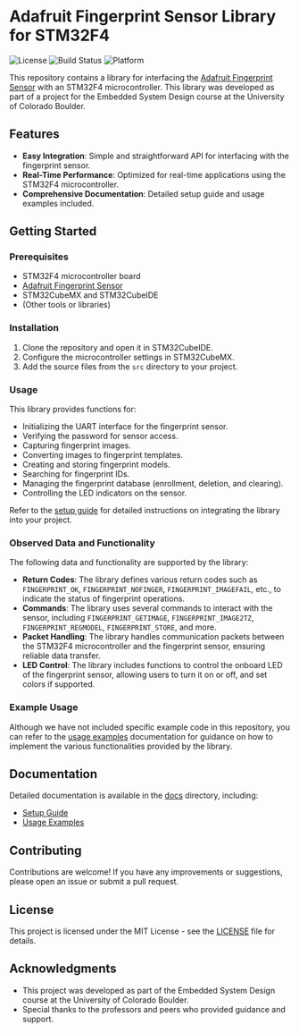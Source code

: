 # Adafruit Fingerprint Sensor Library for STM32F4

![License](https://img.shields.io/badge/license-MIT-blue.svg)
![Build Status](https://img.shields.io/badge/build-passing-brightgreen.svg)
![Platform](https://img.shields.io/badge/platform-STM32F4-orange.svg)

This repository contains a library for interfacing the [Adafruit Fingerprint Sensor](https://www.adafruit.com/product/4690) with an STM32F4 microcontroller. This library was developed as part of a project for the Embedded System Design course at the University of Colorado Boulder.

## Features

- **Easy Integration**: Simple and straightforward API for interfacing with the fingerprint sensor.
- **Real-Time Performance**: Optimized for real-time applications using the STM32F4 microcontroller.
- **Comprehensive Documentation**: Detailed setup guide and usage examples included.

## Getting Started

### Prerequisites

- STM32F4 microcontroller board
- [Adafruit Fingerprint Sensor](https://www.adafruit.com/product/4690)
- STM32CubeMX and STM32CubeIDE
- (Other tools or libraries)

### Installation

1. Clone the repository and open it in STM32CubeIDE.
2. Configure the microcontroller settings in STM32CubeMX.
3. Add the source files from the `src` directory to your project.

### Usage

This library provides functions for:

- Initializing the UART interface for the fingerprint sensor.
- Verifying the password for sensor access.
- Capturing fingerprint images.
- Converting images to fingerprint templates.
- Creating and storing fingerprint models.
- Searching for fingerprint IDs.
- Managing the fingerprint database (enrollment, deletion, and clearing).
- Controlling the LED indicators on the sensor.

Refer to the [setup guide](docs/setup_guide.md) for detailed instructions on integrating the library into your project.

### Observed Data and Functionality

The following data and functionality are supported by the library:

- **Return Codes**: The library defines various return codes such as `FINGERPRINT_OK`, `FINGERPRINT_NOFINGER`, `FINGERPRINT_IMAGEFAIL`, etc., to indicate the status of fingerprint operations.
- **Commands**: The library uses several commands to interact with the sensor, including `FINGERPRINT_GETIMAGE`, `FINGERPRINT_IMAGE2TZ`, `FINGERPRINT_REGMODEL`, `FINGERPRINT_STORE`, and more.
- **Packet Handling**: The library handles communication packets between the STM32F4 microcontroller and the fingerprint sensor, ensuring reliable data transfer.
- **LED Control**: The library includes functions to control the onboard LED of the fingerprint sensor, allowing users to turn it on or off, and set colors if supported.

### Example Usage

Although we have not included specific example code in this repository, you can refer to the [usage examples](docs/usage_examples.md) documentation for guidance on how to implement the various functionalities provided by the library.

## Documentation

Detailed documentation is available in the [docs](docs) directory, including:

- [Setup Guide](docs/setup_guide.md)
- [Usage Examples](docs/usage_examples.md)

## Contributing

Contributions are welcome! If you have any improvements or suggestions, please open an issue or submit a pull request.

## License

This project is licensed under the MIT License - see the [LICENSE](LICENSE) file for details.

## Acknowledgments

- This project was developed as part of the Embedded System Design course at the University of Colorado Boulder.
- Special thanks to the professors and peers who provided guidance and support.
